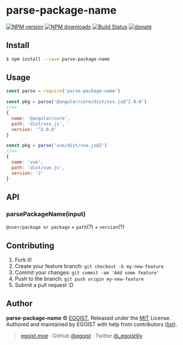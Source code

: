# parse-package-name

[![NPM version](https://img.shields.io/npm/v/parse-package-name.svg?style=flat)](https://npmjs.com/package/parse-package-name) [![NPM downloads](https://img.shields.io/npm/dm/parse-package-name.svg?style=flat)](https://npmjs.com/package/parse-package-name) [![Build Status](https://img.shields.io/circleci/project/egoist/parse-package-name/master.svg?style=flat)](https://circleci.com/gh/egoist/parse-package-name) [![donate](https://img.shields.io/badge/$-donate-ff69b4.svg?maxAge=2592000&style=flat)](https://github.com/egoist/donate)

## Install

```bash
$ npm install --save parse-package-name
```

## Usage

```js
const parse = require('parse-package-name')

const pkg = parse('@angular/core/dist/xxx.js@^2.0.0')
//=>
{
  name: '@angular/core',
  path: 'dist/xxx.js',
  version: '^2.0.0'
}

const pkg = parse('vue/dist/vue.js@2')
//=>
{
  name: 'vue',
  path: 'dist/vue.js',
  version: '2'
}
```

## API

### parsePackageName(input)

`@user/package or package` + `path`(?) + `version`(?)

## Contributing

1. Fork it!
2. Create your feature branch: `git checkout -b my-new-feature`
3. Commit your changes: `git commit -am 'Add some feature'`
4. Push to the branch: `git push origin my-new-feature`
5. Submit a pull request :D

## Author

**parse-package-name** © [EGOIST](https://github.com/egoist), Released under the [MIT](https://egoist.mit-license.org/) License.<br>
Authored and maintained by EGOIST with help from contributors ([list](https://github.com/egoist/parse-package-name/contributors)).

> [egoist.moe](https://egoist.moe) · GitHub [@egoist](https://github.com/egoist) · Twitter [@_egoistlily](https://twitter.com/_egoistlily)
